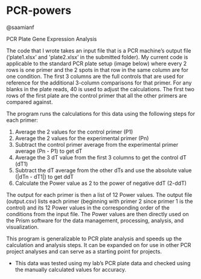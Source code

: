 # PCR-powers

@saamianf

PCR Plate Gene Expression Analysis

The code that I wrote takes an input file that is a PCR machine’s output file (‘plate1.xlsx’
and 'plate2.xlsx’ in the submitted folder). My current code is applicable to the standard PCR
plate setup (image below) where every 2 rows is one primer and the 2 spots in that row in the
same column are for one condition. The first 3 columns are the full controls that are used for
reference for the additional 3-column comparisons for that primer. For any blanks in the plate
reads, 40 is used to adjust the calculations. The first two rows of the first plate are the control
primer that all the other primers are compared against.

The program runs the calculations for this data using the following steps for each primer:
1. Average the 2 values for the control primer (P1)
2. Average the 2 values for the experimental primer (Pn)
3. Subtract the control primer average from the experimental primer average (Pn -
P1) to get dT
4. Average the 3 dT value from the first 3 columns to get the control dT (dT1)
5. Subtract the dT average from the other dTs and use the absolute value (|dTn - dT1|)
to get ddT
6. Calculate the Power value as 2 to the power of negative ddT (2-ddT)

The output for each primer is then a list of 12 Power values. The output file (output.csv)
lists each primer (beginning with primer 2 since primer 1 is the control) and its 12 Power values
in the corresponding order of the conditions from the input file. The Power values are then
directly used on the Prism software for the data management, processing, analysis, and
visualization.

This program is generalizable to PCR plate analysis and speeds up the calculation and
analysis steps. It can be expanded on for use in other PCR project analyses and can serve as a
starting point for projects.

* This data was tested using my lab’s PCR plate data and checked using the manually calculated
values for accuracy.
